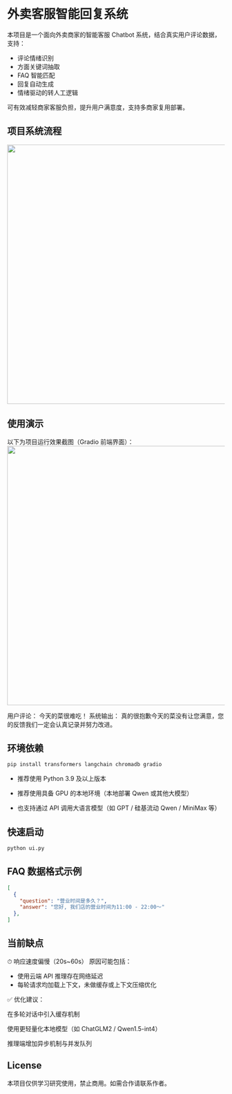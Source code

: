# 外卖客服智能回复系统
本项目是一个面向外卖商家的智能客服 Chatbot 系统，结合真实用户评论数据，支持：
- 评论情绪识别
- 方面关键词抽取
- FAQ 智能匹配
- 回复自动生成
- 情绪驱动的转人工逻辑

可有效减轻商家客服负担，提升用户满意度，支持多商家复用部署。



## 项目系统流程
<img src="https://github.com/user-attachments/assets/77d1f9b9-6a0d-4a5a-b4ec-7abf16aa840b" width="600">

## 使用演示
以下为项目运行效果截图（Gradio 前端界面）：
<img src="https://github.com/user-attachments/assets/146091a3-6c65-4f39-9012-a2a70095eb10" width="600">

用户评论：
今天的菜很难吃！
系统输出：
真的很抱歉今天的菜没有让您满意，您的反馈我们一定会认真记录并努力改进。

## 环境依赖
```bash
pip install transformers langchain chromadb gradio
```
- 推荐使用 Python 3.9 及以上版本

- 推荐使用具备 GPU 的本地环境（本地部署 Qwen 或其他大模型）

- 也支持通过 API 调用大语言模型（如 GPT / 硅基流动 Qwen / MiniMax 等）

## 快速启动
```bash
python ui.py
```
## FAQ 数据格式示例
```json
[
  {
    "question": "营业时间是多久？",
    "answer": "您好, 我们店的营业时间为11:00 - 22:00～"
  },
]
```

## 当前缺点
⏱ 响应速度偏慢（20s~60s）
原因可能包括：
- 使用云端 API 推理存在网络延迟
- 每轮请求均加载上下文，未做缓存或上下文压缩优化



✅ 优化建议：

在多轮对话中引入缓存机制

使用更轻量化本地模型（如 ChatGLM2 / Qwen1.5-int4）

推理端增加异步机制与并发队列
## License
本项目仅供学习研究使用，禁止商用。如需合作请联系作者。

